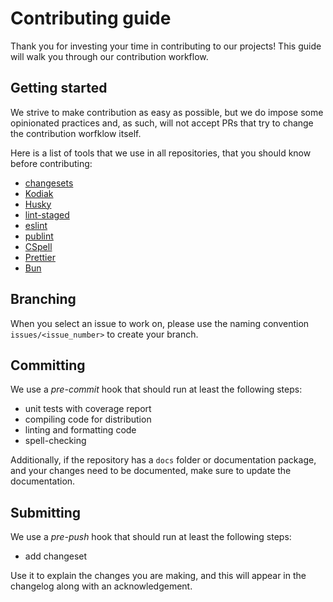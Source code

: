 # Contributing guide <!-- omit in toc -->

Thank you for investing your time in contributing to our projects!
This guide will walk you through our contribution workflow.

## Getting started

We strive to make contribution as easy as possible, but we do impose some opinionated practices and,
as such, will not accept PRs that try to change the contribution worfklow itself.

Here is a list of tools that we use in all repositories, that you should know before contributing:

- [changesets](https://github.com/changesets/changesets)
- [Kodiak](https://kodiakhq.com/docs/quickstart)
- [Husky](https://typicode.github.io/husky)
- [lint-staged](https://github.com/lint-staged/lint-staged)
- [eslint](https://eslint.org/)
- [publint](https://publint.dev/)
- [CSpell](https://cspell.org/)
- [Prettier](https://prettier.io/)
- [Bun](https://bun.sh/docs)

## Branching

When you select an issue to work on, please use the naming convention `issues/<issue_number>` to create your branch.

## Committing

We use a _pre-commit_ hook that should run at least the following steps:

- unit tests with coverage report
- compiling code for distribution
- linting and formatting code
- spell-checking

Additionally, if the repository has a `docs` folder or documentation package,
and your changes need to be documented, make sure to update the documentation.

## Submitting

We use a _pre-push_ hook that should run at least the following steps:

- add changeset

Use it to explain the changes you are making, and this will appear in the changelog along with an acknowledgement.
